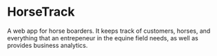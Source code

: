 # HorseTrack
A web app for horse boarders. It keeps track of customers, horses, and everything that an entrepeneur in the equine field needs, as well as provides business analytics. 
